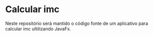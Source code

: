 # Calcular imc
Neste repositório será mantido o código fonte de um aplicativo para calcular imc ultilizando JavaFx.

